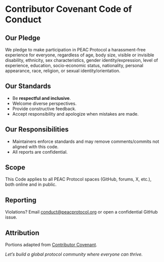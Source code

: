 # Contributor Covenant Code of Conduct

## Our Pledge

We pledge to make participation in PEAC Protocol a harassment-free experience for everyone, regardless of age, body size, visible or invisible disability, ethnicity, sex characteristics, gender identity/expression, level of experience, education, socio-economic status, nationality, personal appearance, race, religion, or sexual identity/orientation.

## Our Standards

- Be **respectful and inclusive**.
- Welcome diverse perspectives.
- Provide constructive feedback.
- Accept responsibility and apologize when mistakes are made.

## Our Responsibilities

- Maintainers enforce standards and may remove comments/commits not aligned with this code.
- All reports are confidential.

## Scope

This Code applies to all PEAC Protocol spaces (GitHub, forums, X, etc.), both online and in public.

## Reporting

Violations? Email conduct@peacprotocol.org or open a confidential GitHub issue.

## Attribution

Portions adapted from [Contributor Covenant](https://www.contributor-covenant.org/version/2/1/code_of_conduct.html).

*Let’s build a global protocol community where everyone can thrive.*
